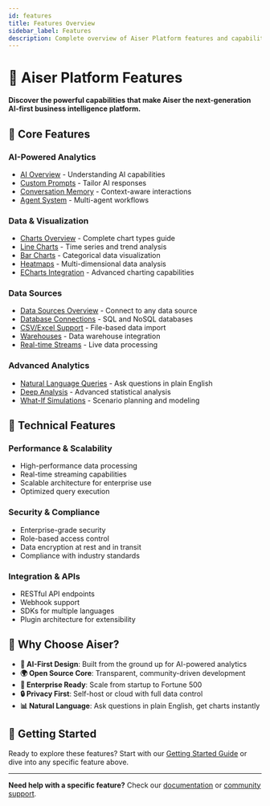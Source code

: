 ```yaml
---
id: features
title: Features Overview
sidebar_label: Features
description: Complete overview of Aiser Platform features and capabilities
---
```


# 🤖 Aiser Platform Features

**Discover the powerful capabilities that make Aiser the next-generation AI-first business intelligence platform.**

## 🚀 Core Features

### **AI-Powered Analytics**
- [AI Overview](./ai-overview) - Understanding AI capabilities
- [Custom Prompts](./custom-prompts) - Tailor AI responses
- [Conversation Memory](./conversation-memory) - Context-aware interactions
- [Agent System](./agents) - Multi-agent workflows

### **Data & Visualization**
- [Charts Overview](./charts-overview) - Complete chart types guide
- [Line Charts](./line-charts) - Time series and trend analysis
- [Bar Charts](./bar-charts) - Categorical data visualization
- [Heatmaps](./heatmaps) - Multi-dimensional data analysis
- [ECharts Integration](./echarts-integration) - Advanced charting capabilities

### **Data Sources**
- [Data Sources Overview](./data-sources-overview) - Connect to any data source
- [Database Connections](./databases) - SQL and NoSQL databases
- [CSV/Excel Support](./csv-excel) - File-based data import
- [Warehouses](./warehouses) - Data warehouse integration
- [Real-time Streams](./real-time-streams) - Live data processing

### **Advanced Analytics**
- [Natural Language Queries](./natural-language-queries) - Ask questions in plain English
- [Deep Analysis](./deep-analysis) - Advanced statistical analysis
- [What-If Simulations](./what-if-simulations) - Scenario planning and modeling

## 🔧 Technical Features

### **Performance & Scalability**
- High-performance data processing
- Real-time streaming capabilities
- Scalable architecture for enterprise use
- Optimized query execution

### **Security & Compliance**
- Enterprise-grade security
- Role-based access control
- Data encryption at rest and in transit
- Compliance with industry standards

### **Integration & APIs**
- RESTful API endpoints
- Webhook support
- SDKs for multiple languages
- Plugin architecture for extensibility

## 🌟 Why Choose Aiser?

- **🤖 AI-First Design**: Built from the ground up for AI-powered analytics
- **🌍 Open Source Core**: Transparent, community-driven development
- **💼 Enterprise Ready**: Scale from startup to Fortune 500
- **🔒 Privacy First**: Self-host or cloud with full data control
- **📊 Natural Language**: Ask questions in plain English, get charts instantly

## 🚀 Getting Started

Ready to explore these features? Start with our [Getting Started Guide](../getting-started/) or dive into any specific feature above.

---

**Need help with a specific feature?** Check our [documentation](../) or [community support](../community/).
